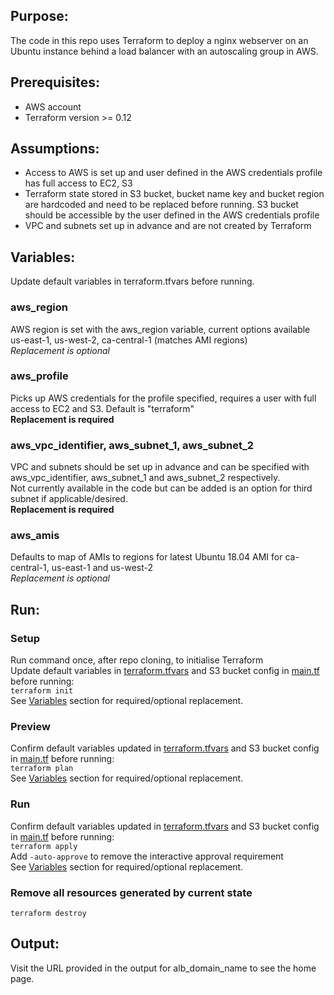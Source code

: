 ## Purpose:
The code in this repo uses Terraform to deploy a nginx webserver on an Ubuntu instance behind a load balancer with an autoscaling group in AWS.

## Prerequisites:
- AWS account
- Terraform version >= 0.12

## Assumptions:

- Access to AWS is set up and user defined in the AWS credentials profile has full access to EC2, S3<br/>
- Terraform state stored in S3 bucket, bucket name key and bucket region are hardcoded and need to be replaced before running. S3 bucket should be accessible by the user defined in the AWS credentials profile<br/>
- VPC and subnets set up in advance and are not created by Terraform

## Variables:
Update default variables in terraform.tfvars before running.

### aws_region
AWS region is set with the aws_region variable, current options available us-east-1, us-west-2, ca-central-1 (matches AMI regions)<br/>
_Replacement is optional_

### aws_profile
Picks up AWS credentials for the profile specified, requires a user with full access to EC2 and S3. Default is "terraform"<br/>
**Replacement is required**

### aws_vpc_identifier, aws_subnet_1, aws_subnet_2
VPC and subnets should be set up in advance and can be specified with aws_vpc_identifier, aws_subnet_1 and aws_subnet_2 respectively.<br/>
Not currently available in the code but can be added is an option for third subnet if applicable/desired.<br/>
**Replacement is required**

### aws_amis
Defaults to map of AMIs to regions for latest Ubuntu 18.04 AMI for ca-central-1, us-east-1 and us-west-2<br/>
_Replacement is optional_

## Run:
### Setup
Run command once, after repo cloning, to initialise Terraform<br/>
Update default variables in [terraform.tfvars](./terraform.tfvars) and S3 bucket config in [main.tf](./main.tf) before running:<br/>
`terraform init`
<br/>See [Variables](#Variables) section for required/optional replacement.

### Preview
Confirm default variables updated in [terraform.tfvars](./terraform.tfvars) and S3 bucket config in [main.tf](./main.tf) before running:<br/>
`terraform plan`
<br/>See [Variables](#Variables) section for required/optional replacement.

### Run
Confirm default variables updated in [terraform.tfvars](./terraform.tfvars) and S3 bucket config in [main.tf](./main.tf) before running:<br/>
`terraform apply`
<br/>Add `-auto-approve` to remove the interactive approval requirement
<br/>See [Variables](#Variables) section for required/optional replacement.

### Remove all resources generated by current state
`terraform destroy`

## Output:
Visit the URL provided in the output for alb_domain_name to see the home page.